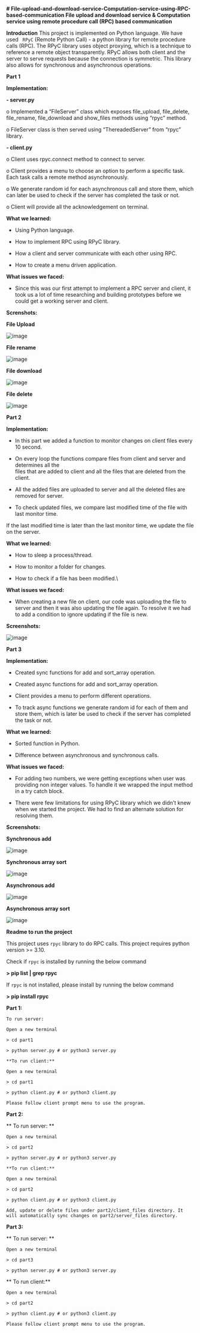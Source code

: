 **# File-upload-and-download-service-Computation-service-using-RPC-based-communication
File upload and download service &amp; Computation service using remote procedure call (RPC) based communication**

**Introduction**
This project is implemented on Python language. We have used ` RPyC` (Remote Python Call) - a
python library for remote procedure calls (RPC). The RPyC library uses object proxying, which is
a technique to reference a remote object transparently. RPyC allows both client and the server
to serve requests because the connection is symmetric. This library also allows for synchronous
and asynchronous operations.

**Part 1**

**Implementation:**

**- server.py**
  
o Implemented a “FileServer” class which exposes file_upload, file_delete,
file_rename, file_download and show_files methods using “rpyc” method.

o FileServer class is then served using “ThereadedServer” from “rpyc” library.

**- client.py**
  
o Client uses rpyc.connect method to connect to server.

o Client provides a menu to choose an option to perform a specific task. Each task
calls a remote method asynchronously.

o We generate random id for each asynchronous call and store them, which can
later be used to check if the server has completed the task or not.

o Client will provide all the acknowledgement on terminal.

**What we learned:**

- Using Python language.
  
- How to implement RPC using RPyC library.
  
- How a client and server communicate with each other using RPC.
  
- How to create a menu driven application.
  
**What issues we faced:**

- Since this was our first attempt to implement a RPC server and client, it took us a lot of
time researching and building prototypes before we could get a working server and
client. 

**Screnshots:**

**File Upload**

![image](https://github.com/NehaMore2202/File-upload-and-download-service-Computation-service-using-RPC-based-communication/assets/154467395/a318dcb3-7e6d-4827-b005-43ef99af1982)

**File rename**

![image](https://github.com/NehaMore2202/File-upload-and-download-service-Computation-service-using-RPC-based-communication/assets/154467395/1a81595f-67e5-4af7-8331-96e1cc47dcc4)

**File download**

![image](https://github.com/NehaMore2202/File-upload-and-download-service-Computation-service-using-RPC-based-communication/assets/154467395/f0c21e0c-6c97-4481-8322-ca989e189d3f)

**File delete**

![image](https://github.com/NehaMore2202/File-upload-and-download-service-Computation-service-using-RPC-based-communication/assets/154467395/c3910037-4f15-46ce-9277-2b69c81f2d13)

**Part 2**

**Implementation:**

- In this part we added a function to monitor changes on client files every 10 second.
 
- On every loop the functions compare files from client and server and determines all the  
files that are added to client and all the files that are deleted from the client.

- All the added files are uploaded to server and all the deleted files are removed for
server.

- To check updated files, we compare last modified time of the file with last monitor time.
  
If the last modified time is later than the last monitor time, we update the file on the
server.

**What we learned:**

- How to sleep a process/thread.
  
- How to monitor a folder for changes.
  
- How to check if a file has been modified.\
  
**What issues we faced:**

- When creating a new file on client, our code was uploading the file to server and then it
was also updating the file again. To resolve it we had to add a condition to ignore
updating if the file is new.

**Screenshots:**

![image](https://github.com/NehaMore2202/File-upload-and-download-service-Computation-service-using-RPC-based-communication/assets/154467395/c44e836e-5db9-4de6-8c50-2e59d19113d0)

**Part 3**

**Implementation:**

- Created sync functions for add and sort_array operation.
  
- Created async functions for add and sort_array operation.
  
- Client provides a menu to perform different operations.
  
- To track async functions we generate random id for each of them and store them, which
is later be used to check if the server has completed the task or not.

**What we learned:**

- Sorted function in Python.
  
- Difference between asynchronous and synchronous calls.
  
**What issues we faced:**
  
- For adding two numbers, we were getting exceptions when user was providing non
integer values. To handle it we wrapped the input method in a try catch block.

- There were few limitations for using RPyC library which we didn’t knew when we started
the project. We had to find an alternate solution for resolving them.

**Screenshots:**
  
**Synchronous add**

![image](https://github.com/NehaMore2202/File-upload-and-download-service-Computation-service-using-RPC-based-communication/assets/154467395/da00abde-85cb-4a8d-8fc4-a9b97a6442f4)

**Synchronous array sort**

![image](https://github.com/NehaMore2202/File-upload-and-download-service-Computation-service-using-RPC-based-communication/assets/154467395/89313320-6359-417d-8fef-37d4757c0015)

**Asynchronous add**

![image](https://github.com/NehaMore2202/File-upload-and-download-service-Computation-service-using-RPC-based-communication/assets/154467395/5bbf310f-c06f-44b8-9304-562516732ea8)

**Asynchronous array sort**

![image](https://github.com/NehaMore2202/File-upload-and-download-service-Computation-service-using-RPC-based-communication/assets/154467395/042225ae-b84f-4c41-a3a9-f6b415ea62ee)

**Readme to run the project**

This project uses `rpyc` library to do RPC calls. This project requires python version >= 3.10.

Check if `rpyc` is installed by running the below command

**> pip list | grep rpyc**

If `rpyc` is not installed, please install by running the below command

**> pip install rpyc**

**Part 1:**

    To run server: 
    
    Open a new terminal
    
    > cd part1
    
    > python server.py # or python3 server.py

    **To run client:**
    
    Open a new terminal
    
    > cd part1
    
    > python client.py # or python3 client.py

    Please follow client prompt menu to use the program.

**Part 2:**

  **  To run server: **
    
    Open a new terminal
    
    > cd part2
    
    > python server.py # or python3 server.py

    **To run client:**
    
    Open a new terminal
    
    > cd part2
    
    > python client.py # or python3 client.py

    Add, update or delete files under part2/client_files directory. It will automatically sync changes on part2/server_files directory.

**Part 3:**

   ** To run server: **
   
    Open a new terminal
    
    > cd part3
    
    > python server.py # or python3 server.py

   ** To run client:**
   
    Open a new terminal
    
    > cd part2
    
    > python client.py # or python3 client.py

    Please follow client prompt menu to use the program.


